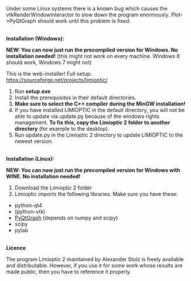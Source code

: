 Under some Linux systems there is a known bug which causes the vtkRenderWindowInteractor to slow down the program enormously. Plot->PyQtGraph should work until this problem is fixed.

<br>
<b>Installation (Windows):</b>

<b>NEW: You can now just run the precompiled version for Windows. No installation needed!</b>
(this might not work on every machine. Windows 8 should work, Windows 7 might not)

This is the web-installer! Full setup: <a href="https://sourceforge.net/projects/limioptic/">https://sourceforge.net/projects/limioptic/</a>

1. Run <b>setup.exe</b>
2. Install the prerequisites in their default directories.
3. <b>Make sure to select the C++ compiler during the MinGW installation!</b>
4. If you have installed LIMIOPTIC in the default directory, you will not be able to update via update.py because of the windows rights management. <b>To fix this, copy the Limioptic 2 folder to another directory</b> (for example to the desktop).
5. Run update.py in the Limioptic 2 directory to update LIMIOPTIC to the newest version.


<br>
<b>Installation (Linux):</b>

<b>NEW: You can now just run the precompiled version for Windows with WINE. No installation needed!</b>

1. Download the Limioptic 2 folder
2. Limioptic imports the following libraries. Make sure you have these:
  - python-qt4
  - (python-vtk)
  - <a href="http://www.pyqtgraph.org/">PyQtGraph</a> (depends on numpy and scipy)
  - scipy
  - pylab



<br>
<b>Licence</b>

The program Limioptic 2 maintained by Alexander Stolz is freely available and distributable. However, if you use it for some work whose results are made public, then you have to reference it properly.
